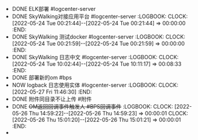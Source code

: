 - DONE ELK部署 #logcenter-server
- DONE SkyWalking对接应用平台 #logcenter-server
  :LOGBOOK:
  CLOCK: [2022-05-24 Tue 00:21:44]--[2022-05-24 Tue 00:21:44] =>  00:00:00
  :END:
- DONE SkyWalking 测试docker #logcenter-server
  :LOGBOOK:
  CLOCK: [2022-05-24 Tue 00:21:59]--[2022-05-24 Tue 00:21:59] =>  00:00:00
  :END:
- DONE SkyWalking 日志中文 #logcenter-server
  :LOGBOOK:
  CLOCK: [2022-05-24 Tue 10:02:44]--[2022-05-24 Tue 10:11:17] =>  00:08:33
  :END:
- DONE 部署新的om #bps
- NOW logback 日志使用实体  #logcenter-server
  :LOGBOOK:
  CLOCK: [2022-05-27 Fri 11:46:30]
  :END:
- DONE 附件同目录不让上传 #附件
- DONE ~~OM返回回调事件触发人 #BPS回调事件~~
  :LOGBOOK:
  CLOCK: [2022-05-26 Thu 14:59:22]--[2022-05-26 Thu 14:59:23] =>  00:00:01
  CLOCK: [2022-05-26 Thu 15:01:20]--[2022-05-26 Thu 15:01:21] =>  00:00:01
  :END:
-